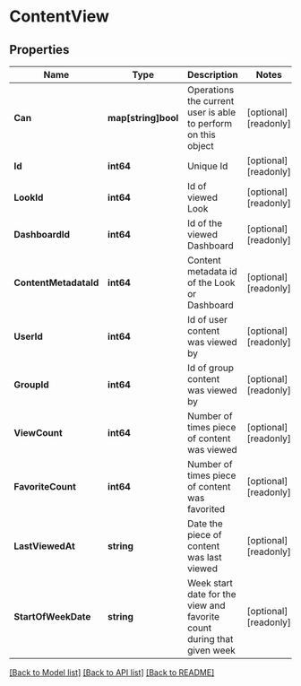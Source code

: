 # ContentView

## Properties

Name | Type | Description | Notes
------------ | ------------- | ------------- | -------------
**Can** | **map[string]bool** | Operations the current user is able to perform on this object | [optional] [readonly] 
**Id** | **int64** | Unique Id | [optional] [readonly] 
**LookId** | **int64** | Id of viewed Look | [optional] [readonly] 
**DashboardId** | **int64** | Id of the viewed Dashboard | [optional] [readonly] 
**ContentMetadataId** | **int64** | Content metadata id of the Look or Dashboard | [optional] [readonly] 
**UserId** | **int64** | Id of user content was viewed by | [optional] [readonly] 
**GroupId** | **int64** | Id of group content was viewed by | [optional] [readonly] 
**ViewCount** | **int64** | Number of times piece of content was viewed | [optional] [readonly] 
**FavoriteCount** | **int64** | Number of times piece of content was favorited | [optional] [readonly] 
**LastViewedAt** | **string** | Date the piece of content was last viewed | [optional] [readonly] 
**StartOfWeekDate** | **string** | Week start date for the view and favorite count during that given week | [optional] [readonly] 

[[Back to Model list]](../README.md#documentation-for-models) [[Back to API list]](../README.md#documentation-for-api-endpoints) [[Back to README]](../README.md)


